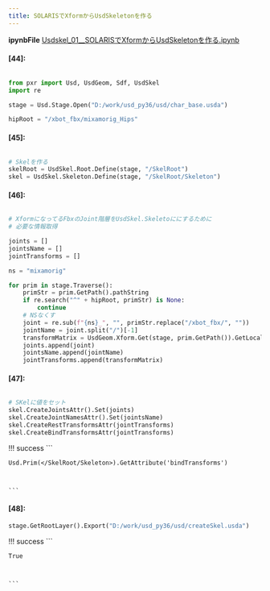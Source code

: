 ```yaml
---
title: SOLARISでXformからUsdSkeletonを作る
---
```

**ipynbFile** [Usdskel_01__SOLARISでXformからUsdSkeletonを作る.ipynb](https://github.com/fereria/reincarnation_tech/blob/master/notebooks/USD/Usdskel_01__SOLARISでXformからUsdSkeletonを作る.ipynb)
#### [44]:


```python

from pxr import Usd, UsdGeom, Sdf, UsdSkel
import re

stage = Usd.Stage.Open("D:/work/usd_py36/usd/char_base.usda")

hipRoot = "/xbot_fbx/mixamorig_Hips"


```


#### [45]:


```python

# Skelを作る
skelRoot = UsdSkel.Root.Define(stage, "/SkelRoot")
skel = UsdSkel.Skeleton.Define(stage, "/SkelRoot/Skeleton")

```


#### [46]:


```python

# XformになってるFbxのJoint階層をUsdSkel.Skeletoににするために
# 必要な情報取得

joints = []
jointsName = []
jointTransforms = []

ns = "mixamorig"

for prim in stage.Traverse():
    primStr = prim.GetPath().pathString
    if re.search("^" + hipRoot, primStr) is None:
        continue
    # NSなくす
    joint = re.sub(f"{ns}_", "", primStr.replace("/xbot_fbx/", ""))
    jointName = joint.split("/")[-1]
    transformMatrix = UsdGeom.Xform.Get(stage, prim.GetPath()).GetLocalTransformation(True)
    joints.append(joint)
    jointsName.append(jointName)
    jointTransforms.append(transformMatrix)

```


#### [47]:


```python

# SKelに値をセット
skel.CreateJointsAttr().Set(joints)
skel.CreateJointNamesAttr().Set(jointsName)
skel.CreateRestTransformsAttr(jointTransforms)
skel.CreateBindTransformsAttr(jointTransforms)

```

!!! success
    ```




    Usd.Prim(</SkelRoot/Skeleton>).GetAttribute('bindTransforms')



    ```


#### [48]:


```python
stage.GetRootLayer().Export("D:/work/usd_py36/usd/createSkel.usda")

```

!!! success
    ```




    True



    ```
